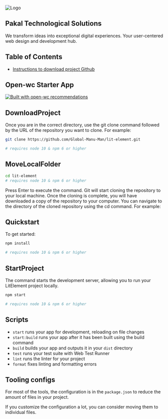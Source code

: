 ![Logo](https://locallity-logos.s3.us-west-1.amazonaws.com/icon-blue.png)


## Pakal Technological Solutions

We transform ideas into exceptional digital experiences. Your user-centered web design and development hub.


## Table of Contents



 - [Instructions to download project Github ](https://github.com/Global-Manu-Man/lit-element.git)



## Open-wc Starter App

[![Built with open-wc recommendations](https://img.shields.io/badge/built%20with-open--wc-blue.svg)](https://github.com/open-wc)

## DownloadProject

Once you are in the correct directory, use the git clone command followed by the URL of the repository you want to clone. For example:


```bash
git clone https://github.com/Global-Manu-Man/lit-element.git

# requires node 10 & npm 6 or higher
```
## MoveLocalFolder


```bash
cd lit-element
# requires node 10 & npm 6 or higher
```


Press Enter to execute the command. Git will start cloning the repository to your local machine. Once the cloning is complete, you will have downloaded a copy of the repository to your computer. You can navigate to the directory of the cloned repository using the cd command. For example:


## Quickstart




To get started:

```bash
npm install

# requires node 10 & npm 6 or higher
```

## StartProject

The command starts the  development server, allowing you to run your LitElement project locally.


```bash
npm start

# requires node 10 & npm 6 or higher
```


## Scripts

- `start` runs your app for development, reloading on file changes
- `start:build` runs your app after it has been built using the build command
- `build` builds your app and outputs it in your `dist` directory
- `test` runs your test suite with Web Test Runner
- `lint` runs the linter for your project
- `format` fixes linting and formatting errors

## Tooling configs

For most of the tools, the configuration is in the `package.json` to reduce the amount of files in your project.

If you customize the configuration a lot, you can consider moving them to individual files.
